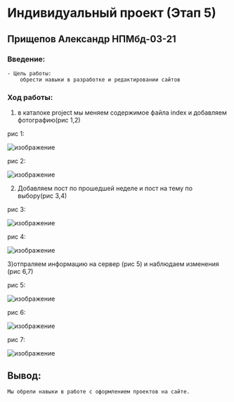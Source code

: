 # Индивидуальный проект (Этап 5)
## Прищепов Александр НПМбд-03-21
### Введение:
    - Цель работы: 
        обрести навыки в разработке и редактировании сайтов
### Ход работы:
1) в каталоке project мы меняем содержимое файла index и добавляем фотографию(рис 1,2)

  рис 1:
  
  ![изображение](https://user-images.githubusercontent.com/104249657/170823883-950c7c0c-f490-47e0-bd86-0aab5694e822.png)

  рис 2:
  
  ![изображение](https://user-images.githubusercontent.com/104249657/170823891-84db9afa-3a6b-489f-9d3d-3c72c2d91b14.png)

2) Добавляем пост по прошедшей неделе и пост на тему по выбору(рис 3,4)

  рис 3:
  
  ![изображение](https://user-images.githubusercontent.com/104249657/170823906-c8e00476-2bfb-419d-b967-4e4a6f3d5b8b.png)

  рис 4:
  
  ![изображение](https://user-images.githubusercontent.com/104249657/170823916-7843d841-ae40-4a46-9e7b-6fcad4484fd2.png)

3)отпраляем информацию на сервер (рис 5) и наблюдаем изменения (рис 6,7)

  рис 5:
  
  ![изображение](https://user-images.githubusercontent.com/104249657/170823946-239e0d9c-5e3e-4e34-9504-7dced9633ec7.png)

  рис 6:
  
  ![изображение](https://user-images.githubusercontent.com/104249657/170823962-6218cfa1-935c-425d-9a61-ce7aeda5dace.png)

  рис 7:
  
  ![изображение](https://user-images.githubusercontent.com/104249657/170823967-0833d439-a3c8-4b20-9c4c-be4c13378f17.png)

## Вывод:
    Мы обрели навыки в работе с оформлением проектов на сайте.
